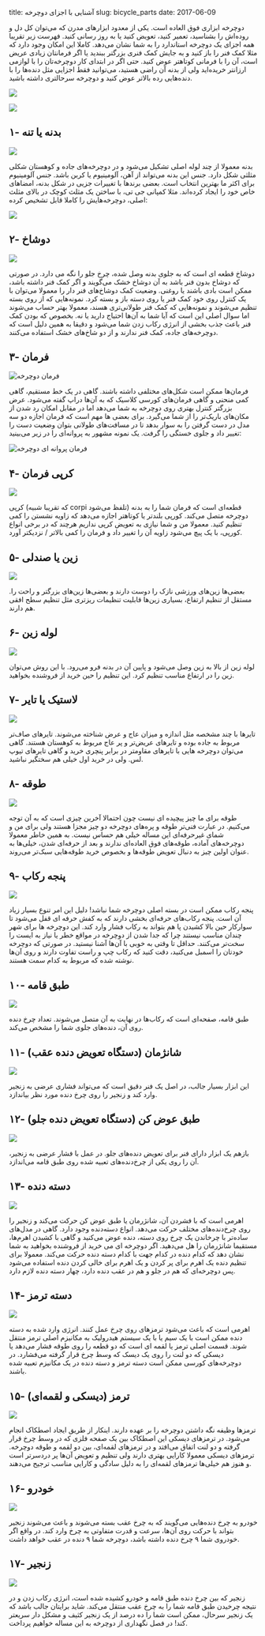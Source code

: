 title: آشنایی با اجزای دوچرخه
slug: bicycle_parts
date: 2017-06-09

دوچرخه ابزاری فوق العاده است. یکی از معدود ابزارهای مدرن که می‌توان کل دل و روده‌اش را بشناسید، تعمیر کنید، تعویض کنید یا به روز رسانی کنید. فهرست زیر تقریبا همه اجزای یک دوچرخه استاندارد را به شما نشان می‌دهد. کاملا این امکان وجود دارد که مثلا کمک فنر را باز کنید و به جایش کمک فنری بزرگتر ببندید یا اگر فرمانتان زیادی عریض است، آن را با فرمانی کوتاهتر عوض کنید. حتی اگر در ابتدای کار دوچرخه‌تان را با لوازمی ارزانتر خریده‌اید ولی از بدنه آن راضی هستید، می‌توانید فقط اجزایی مثل دنده‌ها را با دنده‌هایی رده بالاتر عوض کنید و دوچرخه سرحالتری داشته باشید. 



![]({filename}/images/parts_full.jpg)

![]({filename}/images/parts_full2.jpg)

## ۱- بدنه یا تنه

![]({filename}/images/parts_1.jpg)

بدنه معمولا از چند لوله اصلی تشکیل می‌شود و در دوچرخه‌های جاده و کوهستان شکلی مثلثی شکل دارد. جنس این بدنه می‌تواند از آهن، آلومینیوم یا کربن باشد. جنس آلومینیوم برای اکثر ما بهترین انتخاب است. بعضی برندها با تغییرات جزیی در شکل بدنه، امضاهای خاص خود را ایجاد کرده‌اند. مثلا کمپانی جی تی، با ساختن یک مثلث کوچک در بالای مثلث اصلی، دوچرخه‌هایش را کاملا قابل تشخیص کرده:

![]({filename}/images/body_gt.jpg)



## ۲- دوشاخ

![]({filename}/images/parts_2.jpg)

دوشاخ قطعه ای است که به جلوی بدنه وصل شده، چرخ جلو را نگه می دارد. در صورتی که دوشاخ بدون فنر باشد به آن دوشاخ خشک می‌گویند و اگر کمک فنر داشته باشد، ممکن است بادی باشند یا روغنی. وضعیت کمک دوشاخ‌های فنر دار را‌ معمولا می‌توان با یک کنترل روی خود کمک فنر یا روی دسته باز و بسته کرد. نمونه‌هایی که از روی بسته تنظیم می‌شوند و نمونه‌هایی که کمک فنر طولانی‌تری هسند، معمولا بهتر حساب می‌شوند اما سوال اصلی این است که آیا شما به آن‌ها احتیاج دارید یا نه. بخصوص که بودن کمک فنر باعث جذب بخشی از انرژی رکاب زدن شما می‌شود و دقیقا به همین دلیل است که دوچرخه‌های جاده، کمک فنر ندارند و از دو شاخ‌های خشک استفاده می‌کنند.


## ۳- فرمان 

![فرمان دوچرخه]({filename}/images/parts_3.jpg)

فرمان‌ها ممکن است شکل‌های مختلفی داشته باشند. گاهی در یک خط مستقیم، گاهی کمی منحنی و گاهی فرمان‌های کورسی کلاسیک که به آن‌ها دراپ گفته می‌شود. عرض بزرگتر کنترل بهتری روی دوچرخه به شما می‌دهد اما در مقابل امکان رد شدن از مکان‌های باریک‌تر را از شما می‌گیرد. برای بعضی ها مهم است که فرمان اجازه دو سه مدل در دست گرفتن را به سوار بدهد تا در مسافت‌های طولانی بتوان وضعیت دست را تغییر داد و جلوی خستگی را گرفت. یک نمونه مشهور به پروانه‌ای را در زیر می‌بینید:

![فرمان پروانه ای دوچرخه]({filename}/images/handle_extreme.jpg)






## ۴- کرپی فرمان 

![]({filename}/images/parts_4.jpg)

کرپی (که تقریبا شبیه corpi تلفظ می‌شود) قطعه‌ای است که فرمان شما را به بدنه دوچرخه متصل می‌کند. کورپی بلندتر یا کوتاهتر اجازه می‌دهد که زاویه نشستن را کمی تنظیم کنید. معمولا من و شما نیازی به تعویض کرپی نداریم هرچند که در برخی انواع کورپی، با یک پیچ می‌شود زاویه آن را تغییر داد و فرمان را کمی بالاتر / نزدیکتر آورد.



## ۵- زین یا صندلی

![]({filename}/images/parts_5.jpg)

بعضی‌ها زین‌های ورزشی نازک را دوست دارند و بعضی‌ها زین‌های بزرگتر و راحت را. مستقل از تنظیم ارتفاع، بسیاری زین‌ها قابلیت تنظیمات ریزتری مثل تنظیم سطح افقی هم دارند. 



## ۶- لوله زین

![]({filename}/images/parts_6.jpg)

لوله زین از بالا به زین وصل می‌شود و پایین آن در بدنه فرو می‌رود. با این روش می‌توان زین را در ارتفاع مناسب تنظیم کرد. این تنظیم را حین خرید از فروشنده بخواهید.



## ۷- لاستیک یا تایر

![]({filename}/images/parts_7.jpg)

تایرها با چند مشخصه مثل اندازه و میزان عاج و عرض شناخته می‌شوند. تایرهای صاف‌تر مربوط به جاده بوده و تایرهای عریض‌تر و پر عاج مربوط به کوهستان هستند. گاهی می‌توان دوچرخه هایی با تایرهای مقاومتر در برابر پنچری خرید و گاهی تایرهای تیوپ لس. ولی در خرید اول خیلی هم سختگیر نباشید. 



## ۸- طوقه

![]({filename}/images/parts_8.jpg)

طوقه برای ما چیز پیچیده ای نیست چون احتمالا آخرین چیزی است که به آن توجه می‌کنیم. در عبارت فنی‌تر طوقه و پره‌های دوچرخه دو چیز مجزا هستند ولی برای من و شمای غیرحرفه‌ای این مساله خیلی هم حساس نیست. به همین خاطر معمولا دوچرخه‌های آماده، طوقه‌های فوق العاده‌ای ندارند و بعد از حرفه‌ای شدن، خیلی‌ها به عنوان اولین چیز به دنبال تعویض طوقه‌ها و بخصوص خرید طوقه‌هایی سبک‌تر می‌روند.

## ۹- پنجه رکاب

![]({filename}/images/parts_9.jpg)

پنجه رکاب ممکن است در بسته اصلی دوچرخه شما نباشد! دلیل این امر تنوع بسیار زیاد آن است. پنجه رکاب‌های حرفه‌ای بخشی دارند که به کفش حرفه ای قفل می‌شود تا سوارکار حین بالا کشیدن پا هم بتواند به رکاب فشار وارد کند. این دوچرخه ها برای شهر چندان مناسب نیستند چرا که جدا شدن از دوچرخه در مواقع خطر یا نیاز به ایست را سخت‌تر می‌کنند. حداقل تا وقتی به خوبی با آن‌ها آشنا نیستید. در صورتی که دوچرخه خودتان را اسمبل می‌کنید، دقت کنید که رکاب چپ و راست تفاوت دارند و روی آن‌ها نوشته شده که مربوط به کدام سمت هستند.




## ۱۰- طبق قامه

![]({filename}/images/parts_10.jpg)

طبق قامه، صفحه‌ای است که رکاب‌ها در نهایت به آن متصل می‌شوند. تعداد چرخ دنده روی آن‌، دنده‌های جلوی شما را مشخص می‌کند.



## ۱۱- شانژمان (دستگاه تعویض دنده عقب)

![]({filename}/images/parts_11.jpg)

این ابزار بسیار جالب، در اصل یک فنر دقیق است که می‌تواند فشاری عرضی به زنجیر وارد کند و زنجیر را روی چرخ دنده مورد نظر بیاندازد. 


## ۱۲- طبق عوض کن (دستگاه تعویض دنده جلو)

![]({filename}/images/parts_12.jpg)

بازهم یک ابزار دارای فنر برای تعویض دنده‌های جلو. در عمل با فشار عرضی به زنجیر، آن را روی یکی از چرخ‌دنده‌های تعبیه شده روی طبق قامه می‌اندازد.


## ۱۳- دسته دنده 

![]({filename}/images/parts_13.jpg)

اهرمی است که با فشردن آن‌، شانژرمان یا طبق عوض کن حرکت می‌کند و زنجیر را روی چرخ‌دنده‌های مختلف حرکت می‌دهد. انواع دسته‌دنده وجود دارد. گاهی در مدل‌های ساده‌تر با چرخاندن یک چرخ روی دسته، دنده عوض می‌کنید و گاهی با کشیدن اهرم‌ها، مستقیما شانژرمان را هل می‌دهید. اگر دوچرخه ای می خرید از فروشنده بخواهید به شما نشان دهد که کدام دنده در کدام جهت با کدام دسته دنده حرکت می‌کند. معمولا برای تنظیم دنده یک اهرم برای پر کردن و یک اهرم برای خالی کردن دنده استفاده می‌شود پس دوچرخه‌ای که هم در جلو و هم در عقب دنده دارد، چهار دسته دنده لازم دارد.

## ۱۴- دسته ترمز

![]({filename}/images/parts_14.jpg)

اهرمی است که باعث می‌شود ترمزهای روی چرخ عمل کنند. انرژی وارد شده به دسته دنده ممکن است با یک سیم یا با یک سیستم هیدرولیک به مکانیزم اصلی ترمز منتقل شوند. قسمت اصلی ترمز یا لقمه ای است که دو قطعه را روی طوقه فشار می‌دهد یا دیسکی که دو لنت را روی یک دیسک که وسط چرخ قرار گرفته می‌فشارد. در دوچرخه‌های کورسی ممکن است دسته ترمز و دسته دنده در یک مکانیزم تعبیه شده باشند.


## ۱۵- ترمز (دیسکی و لقمه‌ای)

![]({filename}/images/parts_15.jpg)

ترمزها وظیفه نگه داشتن دوچرخه را بر عهده دارند. اینکار از طریق ایجاد اصطکاک انجام می‌شود. در ترمزهای دیسکی این اصطکاک بین یک صفحه فلزی که در وسط چرخ قرار گرفته و دو لنت اتفاق می‌افتد و در ترمزهای لقمه‌ای، بین دو لقمه و طوقه دوچرخه. ترمزهای دیسکی معمولا کارایی بهتری دارند ولی تنظیم و تعویض آن‌ها پر دردسرتر است و هنوز هم خیلی‌ها ترمزهای لقمه‌ای را به دلیل سادگی و کارایی مناسب ترجیح می‌دهند. 


## ۱۶- خودرو 

![]({filename}/images/parts_16.jpg)

خودرو به چرخ دنده‌هایی می‌گویند که به چرخ عقب بسته می‌شوند و باعث می‌شوند زنجیر بتواند با حرکت روی آن‌ها، سرعت و قدرت متفاوتی به چرخ وارد کند. در واقع اگر خودروی شما ۹ چرخ دنده داشته باشد، دوچرخه شما ۹ دنده در عقب خواهد داشت.


## ۱۷- زنجیر
![]({filename}/images/parts_17.jpg)

زنجیر که بین چرخ دنده طبق قامه و خودرو کشیده شده است، انرژی رکاب زدن و در نتیجه چرخیدن طبق قامه شما را به چرخ عقب منتقل می‌کند. شاید برایتان جالب باشد که یک زنجیر سرحال، ممکن است شما را ده درصد از یک زنجیر کثیف و مشکل دار سریعتر کند! در فصل نگهداری از دوچرخه به این مساله خواهیم پرداخت.